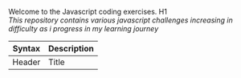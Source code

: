 Welcome to the Javascript coding exercises. H1  
*This repository contains various javascript challenges increasing in difficulty as i progress in my learning journey*

| Syntax | Description |
| ----------- | ----------- |
| Header | Title |

